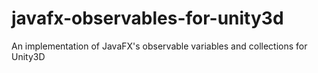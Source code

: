 # javafx-observables-for-unity3d
An implementation of JavaFX's observable variables and collections for Unity3D
